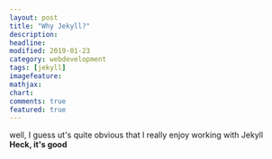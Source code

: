 ```yaml
---
layout: post
title: "Why Jekyll?"
description:
headline:
modified: 2019-01-23
category: webdevelopment
tags: [jekyll]
imagefeature:
mathjax:
chart:
comments: true
featured: true
---
```

well, I guess ut's quite obvious that I really enjoy working with Jekyll   
**Heck, it's good**
